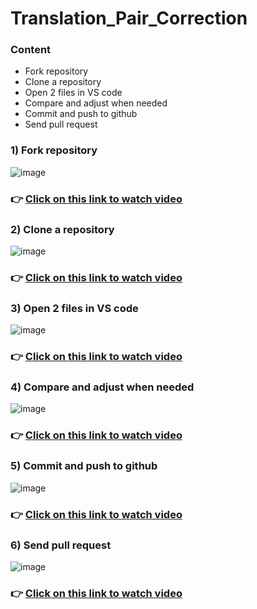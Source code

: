 # Translation_Pair_Correction
### Content

-  Fork repository
-  Clone a repository
- Open 2 files in VS code
- Compare and adjust when needed
- Commit and push to github
- Send pull request

### 1) Fork repository
![image](https://user-images.githubusercontent.com/42564256/216926606-025f782e-ce6e-4160-88bb-6164244b020c.png)
### 👉 [Click on this link to watch video ](https://youtu.be/91NXzindnm4)

### 2) Clone a repository
![image](https://user-images.githubusercontent.com/42564256/216927437-a0186d5f-70cd-433e-aa57-94f1c7d30305.png)
### 👉 [Click on this link to watch video ](https://youtu.be/vepFpTYaDoA)

### 3) Open 2 files in VS code
![image](https://user-images.githubusercontent.com/42564256/216927913-24c518c3-e56a-4e20-b961-2096c1b412e8.png)
### 👉 [Click on this link to watch video ](https://youtu.be/-k9WmGsHdkc)

### 4) Compare and adjust when needed
![image](https://user-images.githubusercontent.com/42564256/216929434-49ef4a0d-4c39-4139-8c14-5d524ac75c96.png)
### 👉 [Click on this link to watch video ](https://youtu.be/naGuVEfRN9Q)

### 5) Commit and push to github
![image](https://user-images.githubusercontent.com/42564256/216930663-c58b3f5b-d045-4cf3-a765-a76002c8da0f.png)
### 👉 [Click on this link to watch video ](https://youtu.be/IbCSgl3lnig)

### 6) Send pull request
![image](https://user-images.githubusercontent.com/42564256/216930964-8ebaedaa-6af7-42c3-a470-52e8fe277889.png)
### 👉 [Click on this link to watch video ](https://youtu.be/KcQdxMxyuKw)

